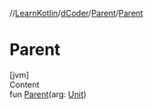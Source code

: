 //[LearnKotlin](../../index.md)/[dCoder](../index.md)/[Parent](index.md)/[Parent](-parent.md)



# Parent  
[jvm]  
Content  
fun [Parent](-parent.md)(arg: [Unit](https://kotlinlang.org/api/latest/jvm/stdlib/kotlin/-unit/index.html))  



